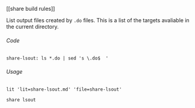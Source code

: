 [[share build rules]]

List output files created by `.do` files.  This is a list of the targets avaliable in the current directory.

###### Code

	share-lsout: ls *.do | sed 's \.do$  '

###### Usage

	lit 'lit=share-lsout.md' 'file=share-lsout'

	share lsout
